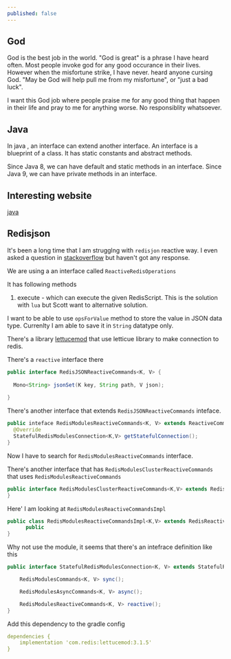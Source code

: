 ```yaml
---
published: false
---
```

## God

God is the best job in the world. "God is great" is a phrase I have heard often. Most people invoke god for any good occurance in their lives. However when the misfortune strike, I have never.  heard anyone cursing God. "May be God will help pull me from my misfortune", or "just a bad luck". 

I want this God job where people praise me for any good thing that happen in their life and pray to me for anything worse. No responsiblity whatsoever.

## Java

In java , an interface can extend another interface. An interface is a blueprint of a class. It has static constants and abstract methods.

Since Java 8, we can have default and static methods in an interface.
Since Java 9, we can have private methods in an interface.

## Interesting website

[java](https://javachallengers.com/)


## Redisjson

It's been a long time that I am strugglng with `redisjon` reactive way. I even asked a question in [stackoverflow](https://stackoverflow.com/questions/73913760/reactively-write-to-redis-in-redisjson-format) but haven't got any response. 

We are using a an interface called `ReactiveRedisOperations`

It has following methods

1. execute - which can execute the given RedisScript. This is the solution with `lua` but Scott want to alternative solution.


I want to be able to use `opsForValue` method to store the value in JSON data type. Currenlty I am able to save it in `String` datatype only.

There's a library [lettucemod](https://github.com/redis-developer/lettucemod) that use letticue library to make connection to redis.


There's a `reactive` interface there

```java
public interface RedisJSONReactiveCommands<K, V> {
  
  Mono<String> jsonSet(K key, String path, V json);
  
}
```

There's another interface that extends `RedisJSONReactiveCommands` inteface.

```java
public inteface RedisModulesReactiveCommands<K, V> extends ReactiveCommands<K,V>, RedisReactiveCommands<K, V> {
  @Override 
  StatefulRedisModulesConnection<K,V> getStatefulConnection();
}
```

Now I have to search for `RedisModulesReactiveCommands` interface.

There's another interface that has `RedisModulesClusterReactiveCommands` that uses `RedisModulesReactiveCommands`

```java
public interface RedisModulesClusterReactiveCommands<K,V> extends RedisModulesReactiveCommands<K,V>  {
}
```

Here' I am looking at `RedisModulesReactiveCommandsImpl`

```java
public class RedisModulesReactiveCommandsImpl<K,V> extends RedisReactiveCommandsImpl<K, V> {
      public 
}
```


Why not use the module, it seems that there's an intefrace definition like this

```java
public interface StatefulRedisModulesConnection<K, V> extends StatefulRedisConnection<K, V> {

	RedisModulesCommands<K, V> sync();

	RedisModulesAsyncCommands<K, V> async();

	RedisModulesReactiveCommands<K, V> reactive();
}

```


Add this dependency to the gradle config

```yaml
dependencies {
    implementation 'com.redis:lettucemod:3.1.5'
}
```






